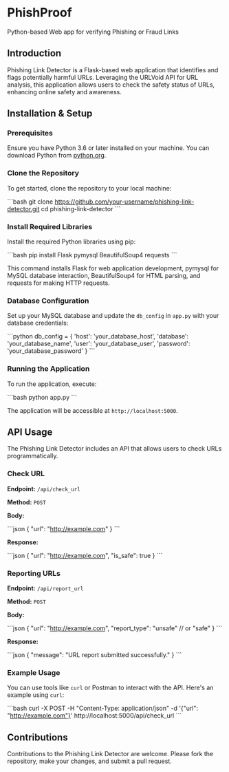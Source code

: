 # PhishProof
Python-based Web app for verifying Phishing or Fraud Links


## Introduction

Phishing Link Detector is a Flask-based web application that identifies and flags potentially harmful URLs. Leveraging the URLVoid API for URL analysis, this application allows users to check the safety status of URLs, enhancing online safety and awareness.

## Installation & Setup

### Prerequisites

Ensure you have Python 3.6 or later installed on your machine. You can download Python from [python.org](https://www.python.org/downloads/).

### Clone the Repository

To get started, clone the repository to your local machine:

\```bash
git clone https://github.com/your-username/phishing-link-detector.git
cd phishing-link-detector
\```

### Install Required Libraries

Install the required Python libraries using pip:

\```bash
pip install Flask pymysql BeautifulSoup4 requests
\```

This command installs Flask for web application development, pymysql for MySQL database interaction, BeautifulSoup4 for HTML parsing, and requests for making HTTP requests.

### Database Configuration

Set up your MySQL database and update the `db_config` in `app.py` with your database credentials:

\```python
db_config = {
    'host': 'your_database_host',
    'database': 'your_database_name',
    'user': 'your_database_user',
    'password': 'your_database_password'
}
\```

### Running the Application

To run the application, execute:

\```bash
python app.py
\```

The application will be accessible at `http://localhost:5000`.

## API Usage

The Phishing Link Detector includes an API that allows users to check URLs programmatically.

### Check URL

**Endpoint:** `/api/check_url`

**Method:** `POST`

**Body:**

\```json
{
    "url": "http://example.com"
}
\```

**Response:**

\```json
{
    "url": "http://example.com",
    "is_safe": true
}
\```

### Reporting URLs

**Endpoint:** `/api/report_url`

**Method:** `POST`

**Body:**

\```json
{
    "url": "http://example.com",
    "report_type": "unsafe"  // or "safe"
}
\```

**Response:**

\```json
{
    "message": "URL report submitted successfully."
}
\```

### Example Usage

You can use tools like `curl` or Postman to interact with the API. Here's an example using `curl`:

\```bash
curl -X POST -H "Content-Type: application/json" -d '{"url": "http://example.com"}' http://localhost:5000/api/check_url
\```

## Contributions

Contributions to the Phishing Link Detector are welcome. Please fork the repository, make your changes, and submit a pull request.
